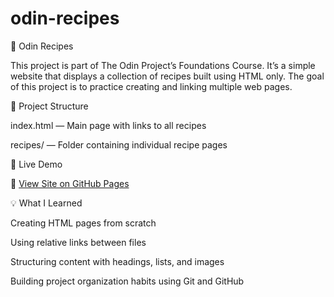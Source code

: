 # odin-recipes
🍳 Odin Recipes

This project is part of The Odin Project’s Foundations Course.
It’s a simple website that displays a collection of recipes built using HTML only.
The goal of this project is to practice creating and linking multiple web pages.

📂 Project Structure

index.html — Main page with links to all recipes

recipes/ — Folder containing individual recipe pages

🚀 Live Demo

🔗 [View Site on GitHub Pages](https://frabiakaynak.github.io/odin-recipes/)

💡 What I Learned

Creating HTML pages from scratch

Using relative links between files

Structuring content with headings, lists, and images

Building project organization habits using Git and GitHub